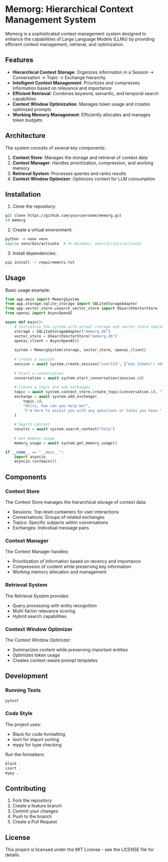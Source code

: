 # Memorg: Hierarchical Context Management System

Memorg is a sophisticated context management system designed to enhance the capabilities of Large Language Models (LLMs) by providing efficient context management, retrieval, and optimization.

## Features

- **Hierarchical Context Storage**: Organizes information in a Session → Conversation → Topic → Exchange hierarchy
- **Intelligent Context Management**: Prioritizes and compresses information based on relevance and importance
- **Efficient Retrieval**: Combines keyword, semantic, and temporal search capabilities
- **Context Window Optimization**: Manages token usage and creates optimized prompts
- **Working Memory Management**: Efficiently allocates and manages token budgets

## Architecture

The system consists of several key components:

1. **Context Store**: Manages the storage and retrieval of context data
2. **Context Manager**: Handles prioritization, compression, and working memory
3. **Retrieval System**: Processes queries and ranks results
4. **Context Window Optimizer**: Optimizes context for LLM consumption

## Installation

1. Clone the repository:
```bash
git clone https://github.com/yourusername/memorg.git
cd memorg
```

2. Create a virtual environment:
```bash
python -m venv venv
source venv/bin/activate  # On Windows: venv\Scripts\activate
```

3. Install dependencies:
```bash
pip install -r requirements.txt
```

## Usage

Basic usage example:

```python
from app.main import MemorgSystem
from app.storage.sqlite_storage import SQLiteStorageAdapter
from app.vector_store.usearch_vector_store import USearchVectorStore
from openai import AsyncOpenAI

async def main():
    # Initialize the system with actual storage and vector store implementations
    storage = SQLiteStorageAdapter("memorg.db")
    vector_store = USearchVectorStore("memorg.db")
    openai_client = AsyncOpenAI()
    
    system = MemorgSystem(storage, vector_store, openai_client)
    
    # Create a session
    session = await system.create_session("user123", {"max_tokens": 4096})
    
    # Start a conversation
    conversation = await system.start_conversation(session.id)
    
    # Create a topic and add exchanges
    topic = await system.context_store.create_topic(conversation.id, "Initial Discussion")
    exchange = await system.add_exchange(
        topic.id,
        "Hello, how can you help me?",
        "I'm here to assist you with any questions or tasks you have."
    )
    
    # Search context
    results = await system.search_context("help")
    
    # Get memory usage
    memory_usage = await system.get_memory_usage()

if __name__ == "__main__":
    import asyncio
    asyncio.run(main())
```

## Components

### Context Store

The Context Store manages the hierarchical storage of context data:
- Sessions: Top-level containers for user interactions
- Conversations: Groups of related exchanges
- Topics: Specific subjects within conversations
- Exchanges: Individual message pairs

### Context Manager

The Context Manager handles:
- Prioritization of information based on recency and importance
- Compression of content while preserving key information
- Working memory allocation and management

### Retrieval System

The Retrieval System provides:
- Query processing with entity recognition
- Multi-factor relevance scoring
- Hybrid search capabilities

### Context Window Optimizer

The Context Window Optimizer:
- Summarizes content while preserving important entities
- Optimizes token usage
- Creates context-aware prompt templates

## Development

### Running Tests

```bash
pytest
```

### Code Style

The project uses:
- Black for code formatting
- isort for import sorting
- mypy for type checking

Run the formatters:
```bash
black .
isort .
mypy .
```

## Contributing

1. Fork the repository
2. Create a feature branch
3. Commit your changes
4. Push to the branch
5. Create a Pull Request

## License

This project is licensed under the MIT License - see the LICENSE file for details. 